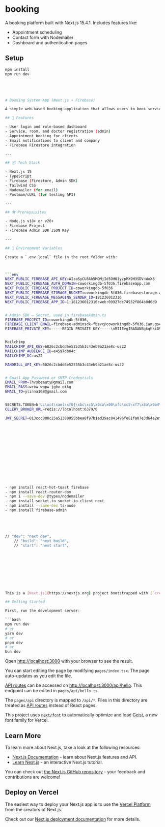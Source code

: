 # booking

A booking platform built with Next.js 15.4.1. Includes features like:

- Appointment scheduling
- Contact form with Nodemailer
- Dashboard and authentication pages

## Setup

```bash
npm install
npm run dev





# Booking System App (Next.js + Firebase)

A simple web-based booking application that allows users to book services with a doctor in a specific room, and sends email notifications upon booking.

## 🚀 Features

- User login and role-based dashboard
- Service, room, and doctor registration (admin)
- Appointment booking for clients
- Email notifications to client and company
- Firebase Firestore integration

---

## 📦 Tech Stack

- Next.js 15
- TypeScript
- Firebase (Firestore, Admin SDK)
- Tailwind CSS
- Nodemailer (for email)
- Postman/cURL (for testing API)

---

## 🛠️ Prerequisites

- Node.js v18+ or v20+
- Firebase Project
- Firebase Admin SDK JSON Key

---

## 🧰 Environment Variables

Create a `.env.local` file in the root folder with:



```env
NEXT_PUBLIC_FIREBASE_API_KEY=AIzaSyCU8Ah5MQMjId5OH61yzpMX9H3SDVnWoX8
NEXT_PUBLIC_FIREBASE_AUTH_DOMAIN=coworkingdb-5f036.firebaseapp.com
NEXT_PUBLIC_FIREBASE_PROJECT_ID=coworkingdb-5f036
NEXT_PUBLIC_FIREBASE_STORAGE_BUCKET=coworkingdb-5f036.firebasestorage.app
NEXT_PUBLIC_FIREBASE_MESSAGING_SENDER_ID=181236012316
NEXT_PUBLIC_FIREBASE_APP_ID=1:181236012316:web:09927dc74932f864b0d6d9


# Admin SDK – Secret, used in firebaseAdmin.ts
FIREBASE_PROJECT_ID=coworkingdb-5f036,
FIREBASE_CLIENT_EMAIL=firebase-adminsdk-fbsvc@coworkingdb-5f036.iam.gserviceaccount.com,
FIREBASE_PRIVATE_KEY=-----BEGIN PRIVATE KEY-----\nMIIEvgIBADANBgkqhkiG9w0BAQEFAASCBKgwggSkAgEAAoIBAQCsNh+fyN8OniH+\nik+tyCpW5PsyNYGGtGvO8SfD4Av3tkH/swYc6j3HA5D7j0WpkHLPd/v1jlg8OYej\nN9AdavjDKrFemkcQCW5Jdh6x57eDZs8Y3mYO2lWZxYEgJcJY6gN5zOUjBSYavJfO\nOOQbZEMW09dVQZDZ5FDkTmoS++7W5fPDehYN6UeTowWhPEwOeDPY3dN0EWLjP2Oe\naBUe21Rz0dQLGqsiRsHrnAv/ac7ljiNaZkSQ2R0vzWJ9xexewCQI+B4RTdmSs0ai\nRlMkPLZ1SAkRbBMyMfZdeRR0t7ik+FJ4cmZPQkKqt5YmrDQDPpF2c9250IkAYroy\nQPhQGoY9AgMBAAECggEADFijAscZashegouy87AOjQVElxBr9VbZBdCXO71DzmIU\nMDtK/Ga0wCBa1BYs9d+jw4kEGNI4NDUhqst1Ea7aH8/fQHuKDbXHYN/linak2vhT\nb6J+KaFwkqIsxDvAx7QbRK+yW8TiOvd7YK8Gd4pEHw5X+UZGlsB+JigTBcJnGKPs\nqSCXvZN6349sB0Uy2qjeNgt+vjZwtCfodjDbyXUgmwmqVdCSliKiDTT8CCEBjt1M\nUrUDpWDVXDwVg6L3GxIckN1phCB9zhG7HKMcgZf7wNSeyJoWuwMqs2NVada4HqWn\nX/vo6oyKE9FeI19QZG1ungdqny6N8qQB4N/MFRn24QKBgQDafadMkuqBwxDJCAlS\neIfrCGKr6qih8cCDC4E85uLaTRG+SqMSFXVIxCc6RtRmpQYT1lzooVzCFRG4XTKu\n0kBo+WL0+EsNcVkr/xAhRNrJUpduKpz6U1z8lug9NikGcR5cHMZtEo9cptAGgpIh\nbfkQ3/zM+S9Nf3apR5rzLyaqEQKBgQDJxo8KosjqpQxqYgwlswyKzRCCu+86d8vU\n4Z2lAybQSK4Vnd+5mARFUeYG63+MYgxCZ6iS3NpUj/0kfVZ51cUjQ/+2nyBi/0vt\njtll8xRf5F2JJ4tvcT1wofoXHoNBpJEkLED/LaLRgl5Jj0OFiMbSNYiZ/vqU4Fsb\nP4AEzq1NbQKBgQCLpt7lGc6cTDMRW3qh5PpzJrPy0JUilaQH3rWnWKhNAg/CQnCC\noYaKkR3FqPof9YCx80UFSAZC4zalUaSQi0CyGBzBGWbXW8i0T15e9WSmY4z41HHr\nqpb3t/kPDuwf+vN9ysKlesR5YwH590Ex7tnQiGpMFUW/0iXlQyhuIYgkEQKBgGta\nDPinqyXMMlLXX4cfP+kJOWOVAa6l1fipIOqORrRCNvyhRkrEKmGHNU8xNGdIMyWR\naQraHf8nrJMhbETeC0i8AOz0tJJ3Kbp2agvnzEtIgMtcEr90DDBEvX5XaZYfLGmG\ncf5SFXJKXkfcxRvirYVhng/wrPlQdKiGnGHyZBnxAoGBAMHIc2ajy2COFipdkyHi\nRdnYqIERGiO/nDT4oTMzIeitmxS/akL3OJbEKP59ELuItdDRJNHTtb1KP4sxP00n\npBtgj8bEMfScbKh/nlQHyTJlVgA+TLmkAf1EXMh5gOB9WsGwQ+6oW9DKLr5/WFFp\nZkz4nIYMqMwYUlafTs3PNw/G\n-----END PRIVATE KEY-----\n


Mailchimp
MAILCHIMP_API_KEY=6026c2cbdd6e52535b3c43eb9a21ae8c-us22
MAILCHIMP_AUDIENCE_ID=e4597db04c
MAILCHIMP_DC=us22

MANDRILL_API_KEY=6026c2cbdd6e52535b3c43eb9a21ae8c-us22


# Gmail App Password or SMTP Credentials
EMAIL_FROM=lhvsbeauty@gmail.com
EMAIL_PASS=wrbw wppw jgbv oikg
EMAIL_TO=ylinna168@gmail.com


SECRETS.TOKEN=b'LL\xc4\xae(\xf0{\xbc\xc5\x0ca\x00\xfc\xc5\xf7\x8a\x9a4\x11,\xa3#\xe0\xc0'
CELERY_BROKER_URL=redis://localhost:6379/0

JWT_SECRET=013ccc808c25a51380855bbea8f97b1ad39ac841496fe61fa07e3d64e2ef7454















- npm install react-hot-toast firebase
- npm install react-router-dom
- npm i --save-dev @types/nodemailer
- npm install socket.io socket.io-client next
- npm install --save-dev ts-node
- npm install firebase-admin





// "dev": "next dev",
    // "build": "next build",
    // "start": "next start",










This is a [Next.js](https://nextjs.org) project bootstrapped with [`create-next-app`](https://nextjs.org/docs/pages/api-reference/create-next-app).

## Getting Started

First, run the development server:

```bash
npm run dev
# or
yarn dev
# or
pnpm dev
# or
bun dev
```

Open [http://localhost:3000](http://localhost:3000) with your browser to see the result.

You can start editing the page by modifying `pages/index.tsx`. The page auto-updates as you edit the file.

[API routes](https://nextjs.org/docs/pages/building-your-application/routing/api-routes) can be accessed on [http://localhost:3000/api/hello](http://localhost:3000/api/hello). This endpoint can be edited in `pages/api/hello.ts`.

The `pages/api` directory is mapped to `/api/*`. Files in this directory are treated as [API routes](https://nextjs.org/docs/pages/building-your-application/routing/api-routes) instead of React pages.

This project uses [`next/font`](https://nextjs.org/docs/pages/building-your-application/optimizing/fonts) to automatically optimize and load [Geist](https://vercel.com/font), a new font family for Vercel.

## Learn More

To learn more about Next.js, take a look at the following resources:

- [Next.js Documentation](https://nextjs.org/docs) - learn about Next.js features and API.
- [Learn Next.js](https://nextjs.org/learn-pages-router) - an interactive Next.js tutorial.

You can check out [the Next.js GitHub repository](https://github.com/vercel/next.js) - your feedback and contributions are welcome!

## Deploy on Vercel

The easiest way to deploy your Next.js app is to use the [Vercel Platform](https://vercel.com/new?utm_medium=default-template&filter=next.js&utm_source=create-next-app&utm_campaign=create-next-app-readme) from the creators of Next.js.

Check out our [Next.js deployment documentation](https://nextjs.org/docs/pages/building-your-application/deploying) for more details.
